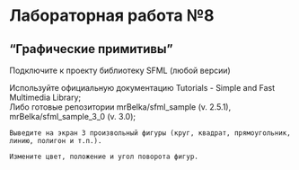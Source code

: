 <h1>Лабораторная работа №8</h1>
<h2>“Графические примитивы”</h2>

<p>Подключите к проекту библиотеку SFML (любой версии)</p>
<p>Используйте официальную документацию Tutorials - Simple and Fast Multimedia Library;
<br>Либо готовые репозитории mrBelka/sfml_sample (v. 2.5.1), mrBelka/sfml_sample_3_0 (v. 3.0);</p>

	Выведите на экран 3 произвольный фигуры (круг, квадрат, прямоугольник, линию, полигон и т.п.).

	Измените цвет, положение и угол поворота фигур.


